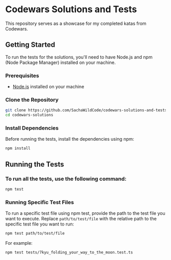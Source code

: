 # Codewars Solutions and Tests

This repository serves as a showcase for my completed katas from Codewars.

## Getting Started

To run the tests for the solutions, you'll need to have Node.js and npm (Node Package Manager) installed on your machine.

### Prerequisites

- [Node.js](https://nodejs.org/) installed on your machine

### Clone the Repository

```bash
git clone https://github.com/SachaWildCode/codewars-solutions-and-tests.git
cd codewars-solutions
```

### Install Dependencies
Before running the tests, install the dependencies using npm:

```bash
npm install
```

## Running the Tests

### To run all the tests, use the following command:

```bash
npm test
```
### Running Specific Test Files

To run a specific test file using npm test, provide the path to the test file you want to execute. Replace `path/to/test/file` with the relative path to the specific test file you want to run:

```bash
npm test path/to/test/file
```
For example:
```bash
npm test tests/7kyu_folding_your_way_to_the_moon.test.ts
```